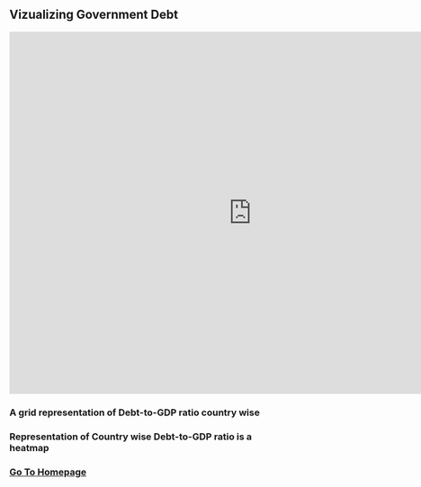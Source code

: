 ## Vizualizing Government Debt

<iframe src="https://data.oecd.org/chart/6v93" width="860" height="645" style="border: 0" mozallowfullscreen="true" webkitallowfullscreen="true" allowfullscreen="true"><a href="https://data.oecd.org/chart/6v93" target="_blank">OECD Chart: General government debt, Total, % of GDP, Annual, 2020</a></iframe>

### A grid representation of Debt-to-GDP ratio country wise

<div class="flourish-embed flourish-chart" data-src="visualisation/7644051"><script src="https://public.flourish.studio/resources/embed.js"></script></div>

### Representation of Country wise Debt-to-GDP ratio is a heatmap

<div class="flourish-embed flourish-heatmap" data-src="visualisation/7675721"><script src="https://public.flourish.studio/resources/embed.js"></script></div>


### [Go To Homepage](/readme.md)
